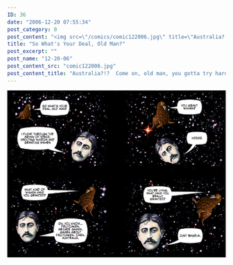 ```yaml
---
ID: 36
date: "2006-12-20 07:55:34"
post_category: 0
post_content: "<img src=\"/comics/comic122006.jpg\" title=\"Australia?!?  Come on, old man, you gotta try harder than that\" />"
title: "So What's Your Deal, Old Man?"
post_excerpt: ""
post_name: "12-20-06"
post_content_src: "comic122006.jpg"
post_content_title: "Australia?!?  Come on, old man, you gotta try harder than that"
---
```



[![Australia?!?  Come on, old man, you gotta try harder than that](/comics-hi-res/comic122006.jpg)](/comics-hi-res/comic122006.jpg)
